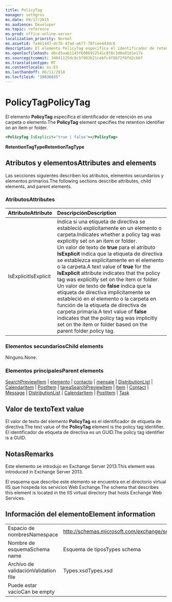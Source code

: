```yaml
---
title: PolicyTag
manager: sethgros
ms.date: 09/17/2015
ms.audience: Developer
ms.topic: reference
ms.prod: office-online-server
localization_priority: Normal
ms.assetid: fa4b1447-dc7b-47ad-a677-78fcee443dc6
description: El elemento PolicyTag especifica el identificador de retención en una carpeta o elemento.
ms.openlocfilehash: d6cd5aab1145f6006912541c8f8c1d0a91d1e17e
ms.sourcegitcommit: 34041125dc8c5f993b21cebfc4f8b72f0fd2cb6f
ms.translationtype: MT
ms.contentlocale: es-ES
ms.lasthandoff: 06/11/2018
ms.locfileid: "19836835"
---
```

# <a name="policytag"></a><span data-ttu-id="4445b-103">PolicyTag</span><span class="sxs-lookup"><span data-stu-id="4445b-103">PolicyTag</span></span>

<span data-ttu-id="4445b-104">El elemento **PolicyTag** especifica el identificador de retención en una carpeta o elemento.</span><span class="sxs-lookup"><span data-stu-id="4445b-104">The **PolicyTag** element specifies the retention identifier on an item or folder.</span></span> 
  
```xml
<PolicyTag IsExplicit="true | false"></PolicyTag>
```

 <span data-ttu-id="4445b-105">**RetentionTagType**</span><span class="sxs-lookup"><span data-stu-id="4445b-105">**RetentionTagType**</span></span>
## <a name="attributes-and-elements"></a><span data-ttu-id="4445b-106">Atributos y elementos</span><span class="sxs-lookup"><span data-stu-id="4445b-106">Attributes and elements</span></span>

<span data-ttu-id="4445b-107">Las secciones siguientes describen los atributos, elementos secundarios y elementos primarios.</span><span class="sxs-lookup"><span data-stu-id="4445b-107">The following sections describe attributes, child elements, and parent elements.</span></span>
  
### <a name="attributes"></a><span data-ttu-id="4445b-108">Atributos</span><span class="sxs-lookup"><span data-stu-id="4445b-108">Attributes</span></span>

|<span data-ttu-id="4445b-109">**Attribute**</span><span class="sxs-lookup"><span data-stu-id="4445b-109">**Attribute**</span></span>|<span data-ttu-id="4445b-110">**Descripción**</span><span class="sxs-lookup"><span data-stu-id="4445b-110">**Description**</span></span>|
|:-----|:-----|
|<span data-ttu-id="4445b-111">IsExplicit</span><span class="sxs-lookup"><span data-stu-id="4445b-111">IsExplicit</span></span>  <br/> |<span data-ttu-id="4445b-112">Indica si una etiqueta de directiva se estableció explícitamente en un elemento o carpeta.</span><span class="sxs-lookup"><span data-stu-id="4445b-112">Indicates whether a policy tag was explicitly set on an item or folder.</span></span>  <br/> <span data-ttu-id="4445b-113">Un valor de texto de **true** para el atributo **IsExplicit** indica que la etiqueta de directiva se establezca explícitamente en el elemento o la carpeta.</span><span class="sxs-lookup"><span data-stu-id="4445b-113">A text value of **true** for the **IsExplicit** attribute indicates that the policy tag was explicitly set on the item or folder.</span></span> <span data-ttu-id="4445b-114">Un valor de texto de **false** indica que la etiqueta de directiva implícitamente se estableció en el elemento o la carpeta en función de la etiqueta de directiva de carpeta primaria.</span><span class="sxs-lookup"><span data-stu-id="4445b-114">A text value of **false** indicates that the policy tag was implicitly set on the item or folder based on the parent folder policy tag.</span></span>  <br/> |
   
### <a name="child-elements"></a><span data-ttu-id="4445b-115">Elementos secundarios</span><span class="sxs-lookup"><span data-stu-id="4445b-115">Child elements</span></span>

<span data-ttu-id="4445b-116">Ninguno.</span><span class="sxs-lookup"><span data-stu-id="4445b-116">None.</span></span>
  
### <a name="parent-elements"></a><span data-ttu-id="4445b-117">Elementos principales</span><span class="sxs-lookup"><span data-stu-id="4445b-117">Parent elements</span></span>

<span data-ttu-id="4445b-118">[SearchPreviewItem](searchpreviewitem.md) | [elemento](item.md) | [contacto](contact.md) | [mensaje](message-ex15websvcsotherref.md) | [DistributionList](distributionlist.md) | [CalendarItem](calendaritem.md) | [PostItem](postitem.md) | [tarea](task.md)</span><span class="sxs-lookup"><span data-stu-id="4445b-118">[SearchPreviewItem](searchpreviewitem.md) | [Item](item.md) | [Contact](contact.md) | [Message](message-ex15websvcsotherref.md) | [DistributionList](distributionlist.md) | [CalendarItem](calendaritem.md) | [PostItem](postitem.md) | [Task](task.md)</span></span>
  
## <a name="text-value"></a><span data-ttu-id="4445b-119">Valor de texto</span><span class="sxs-lookup"><span data-stu-id="4445b-119">Text value</span></span>

<span data-ttu-id="4445b-120">El valor de texto del elemento **PolicyTag** es el identificador de etiqueta de directiva.</span><span class="sxs-lookup"><span data-stu-id="4445b-120">The text value of the **PolicyTag** element is the policy tag identifier.</span></span> <span data-ttu-id="4445b-121">El identificador de etiqueta de directiva es un GUID.</span><span class="sxs-lookup"><span data-stu-id="4445b-121">The policy tag identifier is a GUID.</span></span> 
  
## <a name="remarks"></a><span data-ttu-id="4445b-122">Notas</span><span class="sxs-lookup"><span data-stu-id="4445b-122">Remarks</span></span>

<span data-ttu-id="4445b-123">Este elemento se introdujo en Exchange Server 2013.</span><span class="sxs-lookup"><span data-stu-id="4445b-123">This element was introduced in Exchange Server 2013.</span></span>
  
<span data-ttu-id="4445b-124">El esquema que describe este elemento se encuentra en el directorio virtual IIS que hospeda los servicios Web Exchange.</span><span class="sxs-lookup"><span data-stu-id="4445b-124">The schema that describes this element is located in the IIS virtual directory that hosts Exchange Web Services.</span></span>
  
## <a name="element-information"></a><span data-ttu-id="4445b-125">Información del elemento</span><span class="sxs-lookup"><span data-stu-id="4445b-125">Element information</span></span>

|||
|:-----|:-----|
|<span data-ttu-id="4445b-126">Espacio de nombres</span><span class="sxs-lookup"><span data-stu-id="4445b-126">Namespace</span></span>  <br/> |http://schemas.microsoft.com/exchange/services/2006/types  <br/> |
|<span data-ttu-id="4445b-127">Nombre de esquema</span><span class="sxs-lookup"><span data-stu-id="4445b-127">Schema name</span></span>  <br/> |<span data-ttu-id="4445b-128">Esquema de tipos</span><span class="sxs-lookup"><span data-stu-id="4445b-128">Types schema</span></span>  <br/> |
|<span data-ttu-id="4445b-129">Archivo de validación</span><span class="sxs-lookup"><span data-stu-id="4445b-129">Validation file</span></span>  <br/> |<span data-ttu-id="4445b-130">Types.xsd</span><span class="sxs-lookup"><span data-stu-id="4445b-130">Types.xsd</span></span>  <br/> |
|<span data-ttu-id="4445b-131">Puede estar vacío</span><span class="sxs-lookup"><span data-stu-id="4445b-131">Can be empty</span></span>  <br/> ||
   

